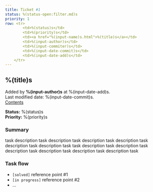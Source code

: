 ```yaml
---
title: Ticket #1
status: %(status-open:filter.md)s
priority: 1
row: <tr>
		<td>%(status)s</td>
		<td>%(priority)s</td>
		<td><a href="%(input-name)s.html">%(title)s</a></td>
		<td>%(input-author)s</td>
		<td>%(input-commiter)s</td>
		<td>%(input-date-commit)s</td>
		<td>%(input-date-add)s</td>
	</tr>
---
```


## %(title)s

Added by **%(input-author)s** at %(input-date-add)s.<br />
Last modified date: %(input-date-commit)s.<br />
<a href="index.html">Contents</a>

**Status:** %(status)s<br />
**Priority:** %(priority)s

### Summary

task description task description task description task
description task description task description task
task description task description task description task
description task description task description task

### Task flow

* `[solved]` reference point #1
* `[in progress]` reference point #2
* ...
